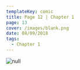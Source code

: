 ```yaml
---
templateKey: comic
title: Page 12 | Chapter 1
page: 13
cover: /images/blank.png
date: 08/09/2018
tags:
  - Chapter 1
---
```

![null](/images/0013.png)
